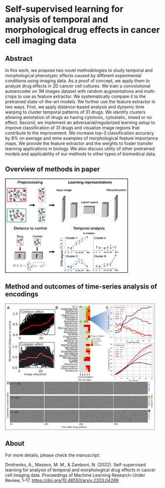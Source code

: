 # Self-supervised learning for analysis of temporal and morphological drug effects in cancer cell imaging data

## Abstract

In this work, we propose two novel methodologies to study temporal and morphological phenotypic effects caused by different experimental conditions using imaging data. As a proof of concept, we apply them to analyze drug effects in 2D cancer cell cultures. We train a convolutional autoencoder on 1M images dataset with random augmentations and multi-crops to use as feature extractor. We systematically compare it to the pretrained state-of-the-art models. We further use the feature extractor in two ways. First, we apply distance-based analysis and dynamic time warping to cluster temporal patterns of 31 drugs. We identify clusters allowing annotation of drugs as having cytotoxic, cytostatic, mixed or no effect. Second, we implement an adversarial/regularized learning setup to improve classification of 31 drugs and visualize image regions that contribute to the improvement. We increase top-3 classification accuracy by 8% on average and mine examples of morphological feature importance maps. We provide the feature extractor and the weights to foster transfer learning applications in biology. We also discuss utility of other pretrained models and applicability of our methods to other types of biomedical data.

## Overview of methods in paper

<p align="left">
<img src="https://github.com/mauromiguelm/toxicity-classifier/blob/master/img/distance_methods.png" width="400">
 </p align="center">

## Method and outcomes of time-series analysis of encodings

<p align="left">
<img src="https://github.com/mauromiguelm/toxicity-classifier/blob/master/img/MIDL_lastfigure_halfcropped.png" width="550">
 </p align="center">

## About
For more details, please check the manuscript:<br/>

Dmitrenko, A., Masiero, M. M., & Zamboni, N. (2022). Self-supervised learning for analysis of temporal and morphological drug effects in cancer cell imaging data. Proceedings of Machine Learning Research-Under Review, 1–17. https://doi.org/10.48550/arxiv.2203.04289
